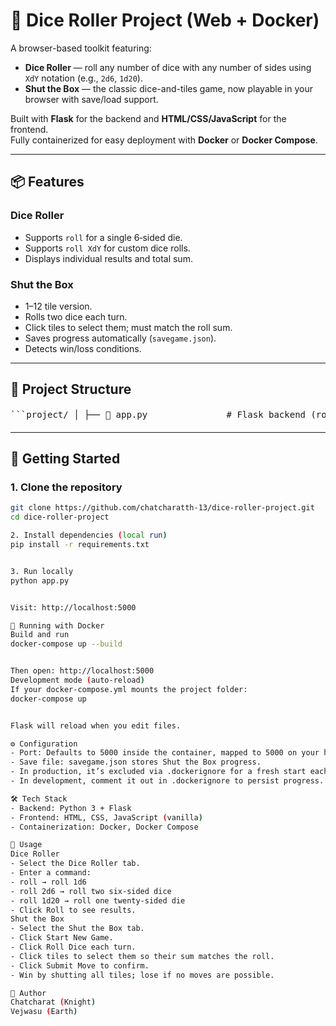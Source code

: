 # 🎲 Dice Roller Project (Web + Docker)

A browser-based toolkit featuring:
- **Dice Roller** — roll any number of dice with any number of sides using `XdY` notation (e.g., `2d6`, `1d20`).
- **Shut the Box** — the classic dice-and-tiles game, now playable in your browser with save/load support.

Built with **Flask** for the backend and **HTML/CSS/JavaScript** for the frontend.  
Fully containerized for easy deployment with **Docker** or **Docker Compose**.

---

## 📦 Features

### Dice Roller
- Supports `roll` for a single 6‑sided die.
- Supports `roll XdY` for custom dice rolls.
- Displays individual results and total sum.

### Shut the Box
- 1–12 tile version.
- Rolls two dice each turn.
- Click tiles to select them; must match the roll sum.
- Saves progress automatically (`savegame.json`).
- Detects win/loss conditions.

---

## 📂 Project Structure

<pre>```project/ │ ├── 🐍 app.py               # Flask backend (routes for Dice Roller & Shut the Box) ├── 🧠 game_logic.py        # Core game logic (shared between CLI & web) │ ├── 📁 templates/           # HTML templates │   └── 🖥 index.html        # Main web UI with tabs for both games │ ├── 📁 static/              # Optional CSS/JS/image assets │ ├── 📜 requirements.txt     # Python dependencies ├── 🐳 Dockerfile           # Container build instructions ├── ⚙ docker-compose.yml    # Multi-container orchestration ├── 🚫 .dockerignore        # Files/folders excluded from Docker builds └── 📖 README.md            # Project documentation```</pre>

---

## 🚀 Getting Started

### 1. Clone the repository
```bash
git clone https://github.com/chatcharatth-13/dice-roller-project.git
cd dice-roller-project

2. Install dependencies (local run)
pip install -r requirements.txt


3. Run locally
python app.py


Visit: http://localhost:5000

🐳 Running with Docker
Build and run
docker-compose up --build


Then open: http://localhost:5000
Development mode (auto-reload)
If your docker-compose.yml mounts the project folder:
docker-compose up


Flask will reload when you edit files.

⚙ Configuration
- Port: Defaults to 5000 inside the container, mapped to 5000 on your host.
- Save file: savegame.json stores Shut the Box progress.
- In production, it’s excluded via .dockerignore for a fresh start each run.
- In development, comment it out in .dockerignore to persist progress.

🛠 Tech Stack
- Backend: Python 3 + Flask
- Frontend: HTML, CSS, JavaScript (vanilla)
- Containerization: Docker, Docker Compose

🎯 Usage
Dice Roller
- Select the Dice Roller tab.
- Enter a command:
- roll → roll 1d6
- roll 2d6 → roll two six-sided dice
- roll 1d20 → roll one twenty-sided die
- Click Roll to see results.
Shut the Box
- Select the Shut the Box tab.
- Click Start New Game.
- Click Roll Dice each turn.
- Click tiles to select them so their sum matches the roll.
- Click Submit Move to confirm.
- Win by shutting all tiles; lose if no moves are possible.

👤 Author
Chatcharat (Knight) 
Vejwasu (Earth)
